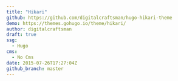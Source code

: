 ```yaml
---
title: "Hikari"
github: https://github.com/digitalcraftsman/hugo-hikari-theme
demo: https://themes.gohugo.io/theme/hikari/
author: digitalcraftsman
draft: true
ssg:
  - Hugo
cms:
  - No Cms
date: 2015-07-26T17:27:04Z
github_branch: master
---
```

